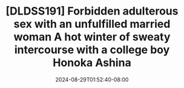--- 
title: "[DLDSS191] Forbidden adulterous sex with an unfulfilled married woman  A hot winter of sweaty intercourse with a college boy  Honoka Ashina"
description: "video bokeh [DLDSS191] Forbidden adulterous sex with an unfulfilled married woman  A hot winter of sweaty intercourse with a college boy  Honoka Ashina full video full baru"
date: 2024-08-29T01:52:40-08:00
file_code: "eodoja5sa6ib"
draft: false
cover: "g34mpseev3rqdp2a.jpg"
tags: ["Forbidden", "adulterous", "sex", "with", "unfulfilled", "married", "woman", "hot", "winter", "sweaty", "intercourse", "with", "college", "boy", "Honoka", "Ashina", "bokep-indo", "bokep-viral", "bokep-ig"]
length: 7504
fld_id: "1391873"
foldername: "Ashinahonoka"
categories: ["Ashinahonoka"]
views: 16
---